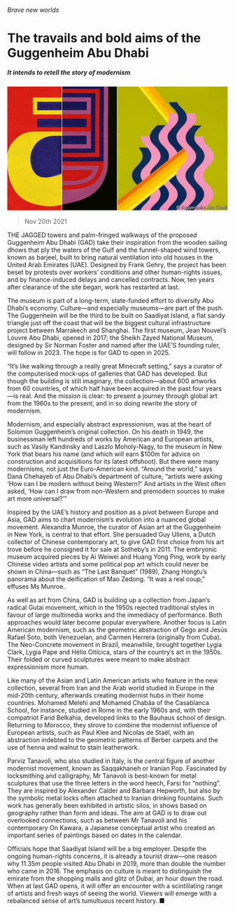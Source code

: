 ###### Brave new worlds

# The travails and bold aims of the Guggenheim Abu Dhabi 

##### It intends to retell the story of modernism 

![image](images/20211120_bkp003.jpg) 

> Nov 20th 2021 

THE JAGGED towers and palm-fringed walkways of the proposed Guggenheim Abu Dhabi (GAD) take their inspiration from the wooden sailing dhows that ply the waters of the Gulf and the funnel-shaped wind towers, known as barjeel, built to bring natural ventilation into old houses in the United Arab Emirates (UAE). Designed by Frank Gehry, the project has been beset by protests over workers’ conditions and other human-rights issues, and by finance-induced delays and cancelled contracts. Now, ten years after clearance of the site began, work has restarted at last.

The museum is part of a long-term, state-funded effort to diversify Abu Dhabi’s economy. Culture—and especially museums—are part of the push. The Guggenheim will be the third to be built on Saadiyat Island, a flat sandy triangle just off the coast that will be the biggest cultural infrastructure project between Marrakech and Shanghai. The first museum, Jean Nouvel’s Louvre Abu Dhabi, opened in 2017; the Sheikh Zayed National Museum, designed by Sir Norman Foster and named after the UAE’S founding ruler, will follow in 2023. The hope is for GAD to open in 2025.


“It’s like walking through a really great Minecraft setting,” says a curator of the computerised mock-ups of galleries that GAD has developed. But though the building is still imaginary, the collection—about 600 artworks from 60 countries, of which half have been acquired in the past four years—is real. And the mission is clear: to present a journey through global art from the 1960s to the present, and in so doing rewrite the story of modernism.

Modernism, and especially abstract expressionism, was at the heart of Solomon Guggenheim’s original collection. On his death in 1949, the businessman left hundreds of works by American and European artists, such as Vasily Kandinsky and Laszlo Moholy-Nagy, to the museum in New York that bears his name (and which will earn $100m for advice on construction and acquisitions for its latest offshoot). But there were many modernisms, not just the Euro-American kind. “Around the world,” says Dana Chehayeb of Abu Dhabi’s department of culture, “artists were asking ‘How can I be modern without being Western?’ And artists in the West often asked, ‘How can I draw from non-Western and premodern sources to make art more universal?’”

Inspired by the UAE’s history and position as a pivot between Europe and Asia, GAD aims to chart modernism’s evolution into a nuanced global movement. Alexandra Munroe, the curator of Asian art at the Guggenheim in New York, is central to that effort. She persuaded Guy Ullens, a Dutch collector of Chinese contemporary art, to give GAD first choice from his art trove before he consigned it for sale at Sotheby’s in 2011. The embryonic museum acquired pieces by Ai Weiwei and Huang Yong Ping, work by early Chinese video artists and some political pop art which could never be shown in China—such as “The Last Banquet” (1989), Zhang Hongtu’s panorama about the deification of Mao Zedong. “It was a real coup,” effuses Ms Munroe.

As well as art from China, GAD is building up a collection from Japan’s radical Gutai movement, which in the 1950s rejected traditional styles in favour of large multimedia works and the immediacy of performance. Both approaches would later become popular everywhere. Another focus is Latin American modernism, such as the geometric abstraction of Gego and Jesús Rafael Soto, both Venezuelan, and Carmen Herrera (originally from Cuba). The Neo-Concrete movement in Brazil, meanwhile, brought together Lygia Clark, Lygia Pape and Hélio Oiticica, stars of the country’s art in the 1950s. Their folded or curved sculptures were meant to make abstract expressionism more human.

Like many of the Asian and Latin American artists who feature in the new collection, several from Iran and the Arab world studied in Europe in the mid-20th century, afterwards creating modernist hubs in their home countries. Mohamed Melehi and Mohamed Chabâa of the Casablanca School, for instance, studied in Rome in the early 1960s and, with their compatriot Farid Belkahia, developed links to the Bauhaus school of design. Returning to Morocco, they strove to combine the modernist influence of European artists, such as Paul Klee and Nicolas de Staël, with an abstraction indebted to the geometric patterns of Berber carpets and the use of henna and walnut to stain leatherwork.

Parviz Tanavoli, who also studied in Italy, is the central figure of another modernist movement, known as Saqqakhaneh or Iranian Pop. Fascinated by locksmithing and calligraphy, Mr Tanavoli is best-known for metal sculptures that use the three letters in the word heech, Farsi for “nothing”. They are inspired by Alexander Calder and Barbara Hepworth, but also by the symbolic metal locks often attached to Iranian drinking fountains. Such work has generally been exhibited in artistic silos, in shows based on geography rather than form and ideas. The aim at GAD is to draw out overlooked connections, such as between Mr Tanavoli and his contemporary On Kawara, a Japanese conceptual artist who created an important series of paintings based on dates in the calendar.

Officials hope that Saadiyat Island will be a big employer. Despite the ongoing human-rights concerns, it is already a tourist draw—one reason why 11.35m people visited Abu Dhabi in 2019, more than double the number who came in 2016. The emphasis on culture is meant to distinguish the emirate from the shopping malls and glitz of Dubai, an hour down the road. When at last GAD opens, it will offer an encounter with a scintillating range of artists and fresh ways of seeing the world. Viewers will emerge with a rebalanced sense of art’s tumultuous recent history. ■

